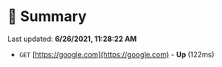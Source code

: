 # 📖 Summary
Last updated: **6/26/2021, 11:28:22 AM**

- `GET` [https://google.com](https://google.com) - **Up** (122ms)
